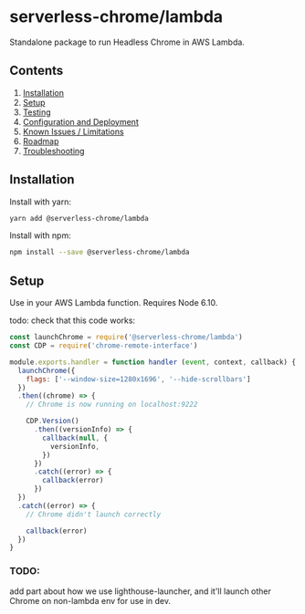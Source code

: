 # serverless-chrome/lambda

Standalone package to run Headless Chrome in AWS Lambda.


## Contents
1. [Installation](#installation)
1. [Setup](#setup)
1. [Testing](#testing)
1. [Configuration and Deployment](#configuration-and-deployment)
1. [Known Issues / Limitations](#known-issues-limitations)
1. [Roadmap](#roadmap)
1. [Troubleshooting](#troubleshooting)


## Installation
Install with yarn:

```bash
yarn add @serverless-chrome/lambda
```

Install with npm:

```bash
npm install --save @serverless-chrome/lambda
```


## Setup

Use in your AWS Lambda function. Requires Node 6.10.


todo: check that this code works:
```js
const launchChrome = require('@serverless-chrome/lambda')
const CDP = require('chrome-remote-interface')

module.exports.handler = function handler (event, context, callback) {
  launchChrome({
    flags: ['--window-size=1280x1696', '--hide-scrollbars']
  })
  .then((chrome) => {
    // Chrome is now running on localhost:9222

    CDP.Version()
      .then((versionInfo) => {
        callback(null, {
          versionInfo,
        })
      })
      .catch((error) => {
        callback(error)
      })
  })
  .catch((error) => {
    // Chrome didn't launch correctly

    callback(error)
  })
}
```

### TODO:
add part about how we use lighthouse-launcher, and it'll launch other Chrome on non-lambda env for use in dev.
